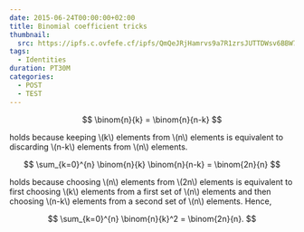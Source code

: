 ```yaml
---
date: 2015-06-24T00:00:00+02:00
title: Binomial coefficient tricks
thumbnail:
  src: https://ipfs.c.ovfefe.cf/ipfs/QmQeJRjHamrvs9a7R1zrsJUTTDWsv6BBW79GQm2Yc6Z8gT
tags:
  - Identities
duration: PT30M
categories:
  - POST
  - TEST
---
```


$$
\binom{n}{k} = \binom{n}{n-k}
$$

holds because keeping \\(k\\) elements from \\(n\\) elements is equivalent
to discarding \\(n-k\\) elements from \\(n\\) elements.

<!--more-->
$$
\sum_{k=0}^{n} \binom{n}{k} \binom{n}{n-k} = \binom{2n}{n}
$$

holds because choosing \\(n\\) elements from \\(2n\\)
elements is equivalent to first choosing \\(k\\) elements
from a first set of \\(n\\) elements and then choosing \\(n-k\\)
elements from a second set of \\(n\\) elements. Hence,

$$
\sum_{k=0}^{n} \binom{n}{k}^2 = \binom{2n}{n}.
$$
